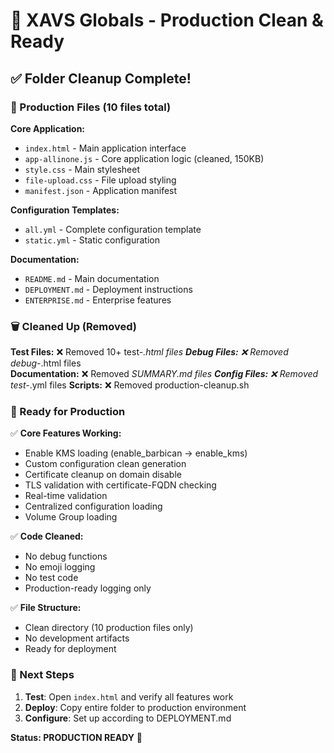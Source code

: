 # 🎉 XAVS Globals - Production Clean & Ready

## ✅ Folder Cleanup Complete!

### 📁 Production Files (10 files total)
**Core Application:**
- `index.html` - Main application interface  
- `app-allinone.js` - Core application logic (cleaned, 150KB)
- `style.css` - Main stylesheet
- `file-upload.css` - File upload styling
- `manifest.json` - Application manifest

**Configuration Templates:**
- `all.yml` - Complete configuration template
- `static.yml` - Static configuration  

**Documentation:**
- `README.md` - Main documentation
- `DEPLOYMENT.md` - Deployment instructions
- `ENTERPRISE.md` - Enterprise features

### 🗑️ Cleaned Up (Removed)
**Test Files:** ❌ Removed 10+ test-*.html files
**Debug Files:** ❌ Removed debug-*.html files  
**Documentation:** ❌ Removed *SUMMARY.md files
**Config Files:** ❌ Removed test-*.yml files
**Scripts:** ❌ Removed production-cleanup.sh

### 🚀 Ready for Production
✅ **Core Features Working:**
- Enable KMS loading (enable_barbican → enable_kms)
- Custom configuration clean generation
- Certificate cleanup on domain disable  
- TLS validation with certificate-FQDN checking
- Real-time validation
- Centralized configuration loading
- Volume Group loading

✅ **Code Cleaned:**
- No debug functions
- No emoji logging
- No test code
- Production-ready logging only

✅ **File Structure:**
- Clean directory (10 production files only)
- No development artifacts
- Ready for deployment

### 🎯 Next Steps
1. **Test**: Open `index.html` and verify all features work
2. **Deploy**: Copy entire folder to production environment
3. **Configure**: Set up according to DEPLOYMENT.md

**Status: PRODUCTION READY** 🎉

